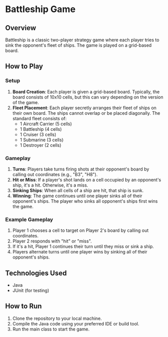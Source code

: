 # Battleship Game

## Overview
Battleship is a classic two-player strategy game where each player tries to sink the opponent's fleet of ships. The game is played on a grid-based board.

## How to Play
### Setup
1. **Board Creation**: Each player is given a grid-based board. Typically, the board consists of 10x10 cells, but this can vary depending on the version of the game.
2. **Fleet Placement**: Each player secretly arranges their fleet of ships on their own board. The ships cannot overlap or be placed diagonally. The standard fleet consists of:
    - 1 Aircraft Carrier (5 cells)
    - 1 Battleship (4 cells)
    - 1 Cruiser (3 cells)
    - 1 Submarine (3 cells)
    - 1 Destroyer (2 cells)

### Gameplay
1. **Turns**: Players take turns firing shots at their opponent's board by calling out coordinates (e.g., "B3", "H8").
2. **Hit or Miss**: If a player's shot lands on a cell occupied by an opponent's ship, it's a hit. Otherwise, it's a miss.
3. **Sinking Ships**: When all cells of a ship are hit, that ship is sunk.
4. **Winning**: The game continues until one player sinks all of their opponent's ships. The player who sinks all opponent's ships first wins the game.

### Example Gameplay
1. Player 1 chooses a cell to target on Player 2's board by calling out coordinates.
2. Player 2 responds with "hit" or "miss".
3. If it's a hit, Player 1 continues their turn until they miss or sink a ship.
4. Players alternate turns until one player wins by sinking all of their opponent's ships.

## Technologies Used
- Java
- JUnit (for testing)

## How to Run
1. Clone the repository to your local machine.
2. Compile the Java code using your preferred IDE or build tool.
3. Run the main class to start the game.

